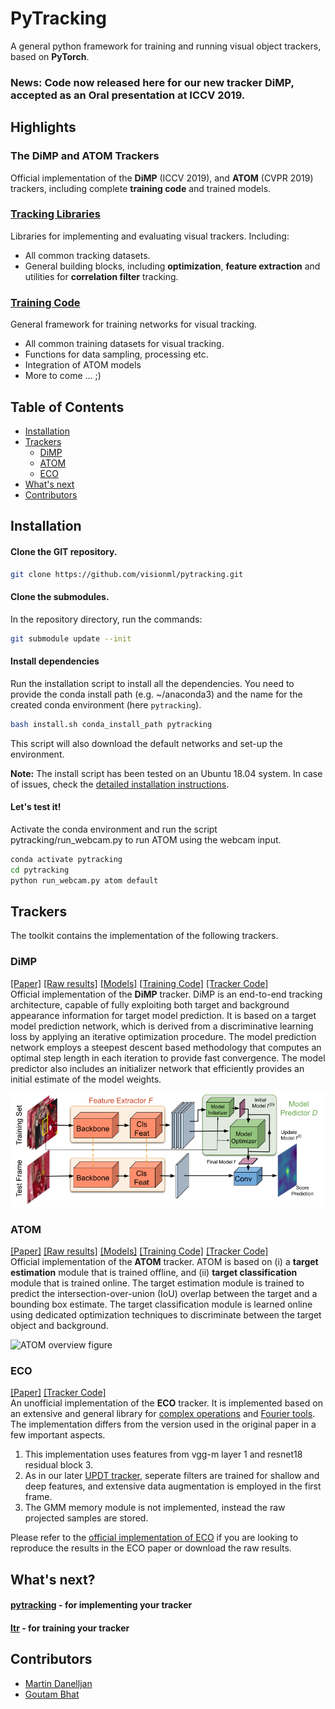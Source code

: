 # PyTracking
A general python framework for training and running visual object trackers, based on **PyTorch**.

### **News:** Code now released here for our new tracker **DiMP**, accepted as an Oral presentation at ICCV 2019.
 
## Highlights

### The DiMP and ATOM Trackers

Official implementation of the **DiMP** (ICCV 2019), and 
**ATOM** (CVPR 2019) trackers, including complete **training code** and trained models.

### [Tracking Libraries](pytracking)

Libraries for implementing and evaluating visual trackers. Including:

* All common tracking datasets.  
* General building blocks, including **optimization**, **feature extraction** and utilities for **correlation filter** tracking.  

### [Training Code](ltr)
 
General framework for training networks for visual tracking.

* All common training datasets for visual tracking.
* Functions for data sampling, processing etc.
* Integration of ATOM models
* More to come ... ;)

## Table of Contents

* [Installation](#installation)
* [Trackers](#trackers)
   * [DiMP](#DiMP)
   * [ATOM](#ATOM)
   * [ECO](#ECO)
* [What's next](#What's-next)
* [Contributors](#contributors)

## Installation

#### Clone the GIT repository.  
```bash
git clone https://github.com/visionml/pytracking.git
```
   
#### Clone the submodules.  
In the repository directory, run the commands:  
```bash
git submodule update --init  
```  
#### Install dependencies
Run the installation script to install all the dependencies. You need to provide the conda install path (e.g. ~/anaconda3) and the name for the created conda environment (here ```pytracking```).  
```bash
bash install.sh conda_install_path pytracking
```  
This script will also download the default networks and set-up the environment.  

**Note:** The install script has been tested on an Ubuntu 18.04 system. In case of issues, check the [detailed installation instructions](INSTALL.md). 


#### Let's test it!
Activate the conda environment and run the script pytracking/run_webcam.py to run ATOM using the webcam input.  
```bash
conda activate pytracking
cd pytracking
python run_webcam.py atom default    
```  

## Trackers
The toolkit contains the implementation of the following trackers.  

### DiMP
[[Paper]](https://arxiv.org/pdf/1904.07220v1.pdf) [[Raw results]](https://drive.google.com/drive/folders/15mpUAJmzxemnOC6gmvMTCDJ-0v6hxJ7y)
 [[Models]](TODO) [[Training Code]](./ltr/README.md#DiMP) [[Tracker Code]](./pytracking/README.md#DiMP)  
Official implementation of the **DiMP** tracker. DiMP is an end-to-end tracking architecture, capable
of fully exploiting both target and background appearance
information for target model prediction. It is based on a target model prediction network, which is derived from a discriminative
learning loss by applying an iterative optimization procedure. The model prediction network employs a steepest descent 
based methodology that computes an optimal step length in each iteration to provide fast convergence. The model predictor also
includes an initializer network that efficiently provides an initial estimate of the model weights.  

![DiMP overview figure](pytracking/utils/dimp_overview.png)
 
### ATOM
[[Paper]](https://arxiv.org/pdf/1811.07628.pdf) [[Raw results]](https://drive.google.com/drive/folders/1MdJtsgr34iJesAgL7Y_VelP8RvQm_IG_)
 [[Models]](https://drive.google.com/open?id=1VNyr-Ds0khjM0zaq6lU-xfY74-iWxBvU) [[Training Code]](./ltr/README.md#ATOM) [[Tracker Code]](./pytracking/README.md#ATOM)  
Official implementation of the **ATOM** tracker. ATOM is based on 
(i) a **target estimation** module that is trained offline, and (ii) **target classification** module that is 
trained online. The target estimation module is trained to predict the intersection-over-union (IoU) overlap 
between the target and a bounding box estimate. The target classification module is learned online using dedicated 
optimization techniques to discriminate between the target object and background.
 
![ATOM overview figure](pytracking/utils/atom_overview.png)
 
### ECO
[[Paper]](https://arxiv.org/pdf/1611.09224.pdf) [[Tracker Code]](./pytracking/README.md#ECO)  
An unofficial implementation of the **ECO** tracker. It is implemented based on an extensive and general library for [complex operations](pytracking/libs/complex.py) and [Fourier tools](pytracking/libs/fourier.py). The implementation differs from the version used in the original paper in a few important aspects. 
1. This implementation uses features from vgg-m layer 1 and resnet18 residual block 3.   
2. As in our later [UPDT tracker](https://arxiv.org/pdf/1804.06833.pdf), seperate filters are trained for shallow and deep features, and extensive data augmentation is employed in the first frame.  
3. The GMM memory module is not implemented, instead the raw projected samples are stored.  

Please refer to the [official implementation of ECO](https://github.com/martin-danelljan/ECO) if you are looking to reproduce the results in the ECO paper or download the raw results.

## What's next?

#### [pytracking](pytracking) - for implementing your tracker

#### [ltr](ltr) - for training your tracker

## Contributors

* [Martin Danelljan](https://martin-danelljan.github.io/)  
* [Goutam Bhat](https://www.vision.ee.ethz.ch/en/members/detail/407/)
